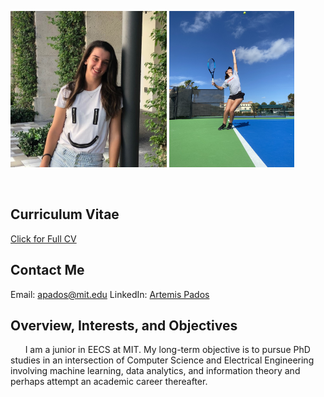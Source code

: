 <p> <img src="/images/headshot.jpg" width="250" height="250" align="left "> <img src="/images/me.1.jpg" width="200" height="250" align="right "></p>
  <br clear="left"/>
  
## Curriculum Vitae
<a href="/papers/ArtemisPados_CV.pdf">Click for Full CV</a>

## Contact Me
Email: [apados@mit.edu](mailto:apados@mit.edu?)
LinkedIn: [Artemis Pados](https://www.linkedin.com/in/artemis-pados-2178921b4/)

## Overview, Interests, and Objectives
&nbsp;&nbsp;&nbsp;&nbsp;&nbsp;&nbsp;I am a junior in EECS at MIT. My long-term objective is to pursue PhD studies in an intersection of Computer Science and Electrical Engineering involving machine learning, data analytics, and information theory and perhaps attempt an academic career thereafter.
<br/>


